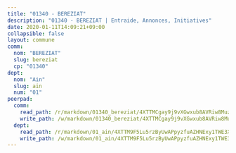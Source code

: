 ```yaml
---
title: "01340 - BEREZIAT"
description: "01340 - BEREZIAT | Entraide, Annonces, Initiatives"
date: 2020-01-11T14:09:21+09:00
collapsible: false
layout: commune
comm:
  nom: "BEREZIAT"
  slug: bereziat
  cp: "01340"
dept:
  nom: "Ain"
  slug: ain
  num: "01"
peerpad:
  comm:
    read_path: /r/markdown/01340_bereziat/4XTTMCgay9j9vXGwxub8AVRiw8MuzVVeqTCk883ZoFoBCnqY4
    write_path: /w/markdown/01340_bereziat/4XTTMCgay9j9vXGwxub8AVRiw8MuzVVeqTCk883ZoFoBCnqY4-K3TgUzaLwZrGN6m8ydbd8A8N6ikyYCSLdLioKCo2rFfptVY4tdWPcokeiWETejFe4yTHGfcxCCAdTRgEheuNivP71G5di1ephwRSrYmTFbRB1RtMdBMrhoAtTLzt9AF18fqYDVsn
  dept:
    read_path: /r/markdown/01_ain/4XTTM9F5Lu5rzByUwAPpyzfuAZHNExy1TWE3X3wiTrPFfiAJr
    write_path: /w/markdown/01_ain/4XTTM9F5Lu5rzByUwAPpyzfuAZHNExy1TWE3X3wiTrPFfiAJr-K3TgUnxzeFoJA4CB58vXNvKXURJneTNZHUsypAQGicGiZu7AS2sPbjspGpj7s3MmMv58YhkLaSUMQMHaiKAfoMv6wF36Urxbqqh8MmnXpnKkbVhnAishABEkMRAiyAt8GGJ1Jer2
---
```


